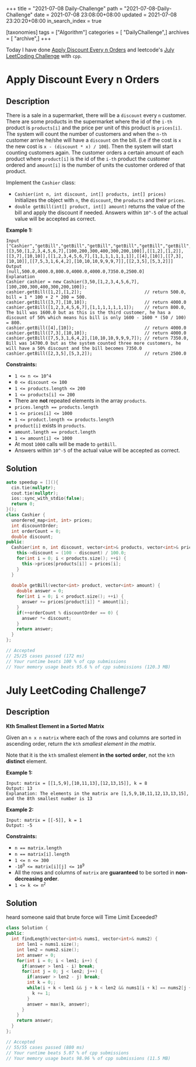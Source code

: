 +++
title = "2021-07-08 Daily-Challenge"
path = "2021-07-08-Daily-Challenge"
date = 2021-07-08 23:08:00+08:00
updated = 2021-07-08 23:20:20+08:00
in_search_index = true

[taxonomies]
tags = ["Algorithm"]
categories = [ "DailyChallenge",]
archives = [ "archive",]
+++

Today I have done [Apply Discount Every n Orders](https://leetcode.com/problems/apply-discount-every-n-orders/description/) and leetcode's [July LeetCoding Challenge](https://leetcode.com/explore/challenge/card/july-leetcoding-challenge-2021/609/week-2-july-8th-july-14th/3807/) with `cpp`.

<!-- more -->

# Apply Discount Every n Orders

## Description

There is a sale in a supermarket, there will be a `discount` every `n` customer.
There are some products in the supermarket where the id of the `i-th` product is `products[i]` and the price per unit of this product is `prices[i]`.
The system will count the number of customers and when the `n-th` customer arrive he/she will have a `discount` on the bill. (i.e if the cost is `x` the new cost is `x - (discount * x) / 100`). Then the system will start counting customers again.
The customer orders a certain amount of each product where `product[i]` is the id of the `i-th` product the customer ordered and `amount[i]` is the number of units the customer ordered of that product.

Implement the `Cashier` class:

- `Cashier(int n, int discount, int[] products, int[] prices)` Initializes the object with `n`, the `discount`, the `products` and their `prices`.
- `double getBill(int[] product, int[] amount)` returns the value of the bill and apply the discount if needed. Answers within `10^-5` of the actual value will be accepted as correct.

 

**Example 1:**

```
Input
["Cashier","getBill","getBill","getBill","getBill","getBill","getBill","getBill"]
[[3,50,[1,2,3,4,5,6,7],[100,200,300,400,300,200,100]],[[1,2],[1,2]],[[3,7],[10,10]],[[1,2,3,4,5,6,7],[1,1,1,1,1,1,1]],[[4],[10]],[[7,3],[10,10]],[[7,5,3,1,6,4,2],[10,10,10,9,9,9,7]],[[2,3,5],[5,3,2]]]
Output
[null,500.0,4000.0,800.0,4000.0,4000.0,7350.0,2500.0]
Explanation
Cashier cashier = new Cashier(3,50,[1,2,3,4,5,6,7],[100,200,300,400,300,200,100]);
cashier.getBill([1,2],[1,2]);                        // return 500.0, bill = 1 * 100 + 2 * 200 = 500.
cashier.getBill([3,7],[10,10]);                      // return 4000.0
cashier.getBill([1,2,3,4,5,6,7],[1,1,1,1,1,1,1]);    // return 800.0, The bill was 1600.0 but as this is the third customer, he has a discount of 50% which means his bill is only 1600 - 1600 * (50 / 100) = 800.
cashier.getBill([4],[10]);                           // return 4000.0
cashier.getBill([7,3],[10,10]);                      // return 4000.0
cashier.getBill([7,5,3,1,6,4,2],[10,10,10,9,9,9,7]); // return 7350.0, Bill was 14700.0 but as the system counted three more customers, he will have a 50% discount and the bill becomes 7350.0
cashier.getBill([2,3,5],[5,3,2]);                    // return 2500.0
```

 

**Constraints:**

- `1 <= n <= 10^4`
- `0 <= discount <= 100`
- `1 <= products.length <= 200`
- `1 <= products[i] <= 200`
- There are **not** repeated elements in the array `products`.
- `prices.length == products.length`
- `1 <= prices[i] <= 1000`
- `1 <= product.length <= products.length`
- `product[i]` exists in `products`.
- `amount.length == product.length`
- `1 <= amount[i] <= 1000`
- At most `1000` calls will be made to `getBill`.
- Answers within `10^-5` of the actual value will be accepted as correct.

## Solution

``` cpp
auto speedup = [](){
  cin.tie(nullptr);
  cout.tie(nullptr);
  ios::sync_with_stdio(false);
  return 0;
}();
class Cashier {
  unordered_map<int, int> prices;
  int discountOrder;
  int orderCount = 0;
  double discount;
public:
  Cashier(int n, int discount, vector<int>& products, vector<int>& prices): discountOrder(n) {
    this->discount = (100 - discount) / 100.0;
    for(int i = 0; i < products.size(); ++i) {
      this->prices[products[i]] = prices[i];
    }
  }
  
  double getBill(vector<int> product, vector<int> amount) {
    double answer = 0;
    for(int i = 0; i < product.size(); ++i) {
      answer += prices[product[i]] * amount[i];
    }
    if(++orderCount % discountOrder == 0) {
      answer *= discount;
    }
    return answer;
  }
};

// Accepted
// 25/25 cases passed (172 ms)
// Your runtime beats 100 % of cpp submissions
// Your memory usage beats 95.6 % of cpp submissions (120.3 MB)
```

# July LeetCoding Challenge7

## Description

**Kth Smallest Element in a Sorted Matrix**

Given an `n x n` `matrix` where each of the rows and columns are sorted in ascending order, return *the* `kth` *smallest element in the matrix*.

Note that it is the `kth` smallest element **in the sorted order**, not the `kth` **distinct** element.

 

**Example 1:**

```
Input: matrix = [[1,5,9],[10,11,13],[12,13,15]], k = 8
Output: 13
Explanation: The elements in the matrix are [1,5,9,10,11,12,13,13,15], and the 8th smallest number is 13
```

**Example 2:**

```
Input: matrix = [[-5]], k = 1
Output: -5
```

 

**Constraints:**

<ul>
	<li><code>n == matrix.length</code></li>
	<li><code>n == matrix[i].length</code></li>
	<li><code>1 &lt;= n &lt;= 300</code></li>
	<li><code>-10<sup>9</sup> &lt;= matrix[i][j] &lt;= 10<sup>9</sup></code></li>
	<li>All the rows and columns of <code>matrix</code> are <strong>guaranteed</strong> to be sorted in <strong>non-decreasing order</strong>.</li>
	<li><code>1 &lt;= k &lt;= n<sup>2</sup></code></li>
</ul>


## Solution

heard someone said that brute force will Time Limit Exceeded?

``` cpp
class Solution {
public:
  int findLength(vector<int>& nums1, vector<int>& nums2) {
    int len1 = nums1.size();
    int len2 = nums2.size();
    int answer = 0;
    for(int i = 0; i < len1; i++) {
      if(answer > len1 - i) break;
      for(int j = 0; j < len2; j++) {
        if(answer > len2 - j) break;
        int k = 0;;
        while(i + k < len1 && j + k < len2 && nums1[i + k] == nums2[j + k]){
          k += 1;
        }
        answer = max(k, answer);
      }
    }
    return answer;
  }
};

// Accepted
// 55/55 cases passed (880 ms)
// Your runtime beats 5.07 % of cpp submissions
// Your memory usage beats 98.96 % of cpp submissions (11.5 MB)
```
